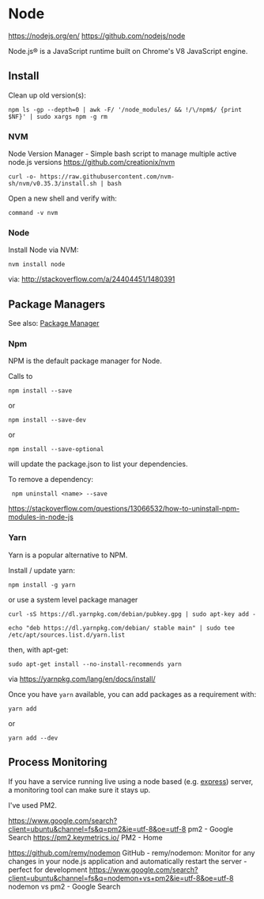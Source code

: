 # Node

https://nodejs.org/en/
https://github.com/nodejs/node

Node.js® is a JavaScript runtime built on Chrome's V8 JavaScript engine.

## Install

Clean up old version(s):

    npm ls -gp --depth=0 | awk -F/ '/node_modules/ && !/\/npm$/ {print $NF}' | sudo xargs npm -g rm

### NVM

Node Version Manager - Simple bash script to manage multiple active node.js versions
https://github.com/creationix/nvm

    curl -o- https://raw.githubusercontent.com/nvm-sh/nvm/v0.35.3/install.sh | bash
    
Open a new shell and verify with:

    command -v nvm

### Node

Install Node via NVM:

    nvm install node

via:
http://stackoverflow.com/a/24404451/1480391


## Package Managers

See also: [Package Manager](../package_management.md)

### Npm

NPM is the default package manager for Node. 

Calls to 

    npm install --save 

or 
  
    npm install --save-dev 
    
or 

    npm install --save-optional 

will update the package.json to list your dependencies.

To remove a dependency:

     npm uninstall <name> --save

https://stackoverflow.com/questions/13066532/how-to-uninstall-npm-modules-in-node-js

### Yarn

Yarn is a popular alternative to NPM. 

Install / update yarn:

    npm install -g yarn

or use a system level package manager 

    curl -sS https://dl.yarnpkg.com/debian/pubkey.gpg | sudo apt-key add -

    echo "deb https://dl.yarnpkg.com/debian/ stable main" | sudo tee /etc/apt/sources.list.d/yarn.list

then, with apt-get:

    sudo apt-get install --no-install-recommends yarn


via https://yarnpkg.com/lang/en/docs/install/

Once you have `yarn` available, you can add packages as a requirement with:

    yarn add
    
or

    yarn add --dev


## Process Monitoring

If you have a service running live using a node based (e.g. [express](express.md)) server, a monitoring tool can make sure it stays up.

I've used PM2. 

https://www.google.com/search?client=ubuntu&channel=fs&q=pm2&ie=utf-8&oe=utf-8
pm2 - Google Search
https://pm2.keymetrics.io/
PM2 - Home

https://github.com/remy/nodemon
GitHub - remy/nodemon: Monitor for any changes in your node.js application and automatically restart the server - perfect for development
https://www.google.com/search?client=ubuntu&channel=fs&q=nodemon+vs+pm2&ie=utf-8&oe=utf-8
nodemon vs pm2 - Google Search
